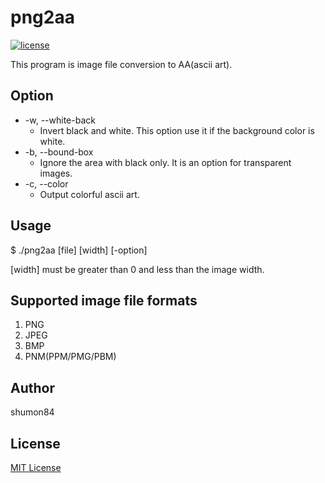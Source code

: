 # png2aa
[![license](https://img.shields.io/github/license/shumon/png2aa.svg)](./LICENSE)

This program is image file conversion to AA(ascii art).

## Option
- -w, --white-back
  - Invert black and white. This option use it if the background color is white.
- -b, --bound-box
  - Ignore the area with black only. It is an option for transparent images.
- -c, --color
  - Output colorful ascii art. 

## Usage
$ ./png2aa [file] [width] [-option]

[width] must be greater than 0 and less than the image width.

## Supported image file formats
1. PNG
1. JPEG
1. BMP
1. PNM(PPM/PMG/PBM)

## Author
shumon84

## License
[MIT License](https://github.com/shumon84/png2aa/blob/master/LICENSE)
